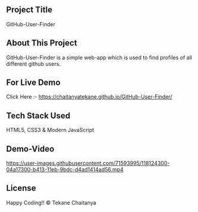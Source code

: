 ## Project Title
GitHub-User-Finder

## About This Project 
GitHub-User-Finder is a simple web-app which is used to find profiles of all different github users.

## For Live Demo 
Click Here :- https://chaitanyatekane.github.io/GitHub-User-Finder/

## Tech Stack Used 
HTML5, CSS3 & Modern JavaScript

## Demo-Video
https://user-images.githubusercontent.com/71593995/118124300-04a17300-b413-11eb-9bdc-d4ad1414ad56.mp4

## License
Happy Coding!! 
© Tekane Chaitanya

